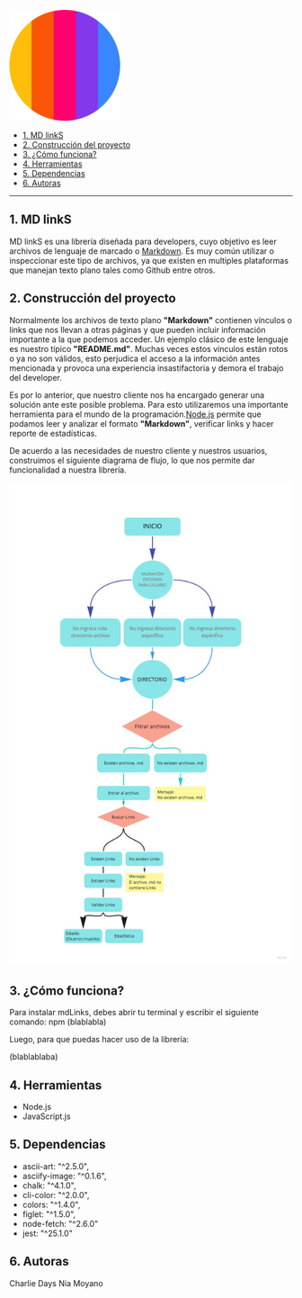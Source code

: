 ![mdlogo](/img/logomdlinks.png)


* [1. MD linkS](#1md)
* [2. Construcción del proyecto](#2-construcción)
* [3. ¿Cómo funciona?](#3-objetivos-de-aprendizaje)
* [4. Herramientas](#4-herramientas)
* [5. Dependencias](#5-dependencias)
* [6. Autoras](#6-autoras)


***

## 1. MD linkS

MD linkS es una librería diseñada para developers, cuyo objetivo es leer archivos de lenguaje de marcado o [Markdown](https://es.wikipedia.org/wiki/Markdown). Es muy común utilizar o inspeccionar este tipo de archivos, ya que existen en multiples plataformas que manejan texto plano tales como Github entre otros.

## 2. Construcción del proyecto

Normalmente los archivos de texto plano **"Markdown"** contienen vínculos o links que nos llevan a otras páginas y que pueden incluir información importante a la que podemos acceder. Un ejemplo clásico de este lenguaje es nuestro típico **"README.md"**. Muchas veces estos vínculos están rotos o ya no son válidos, esto perjudica el acceso a la información antes mencionada y provoca una experiencia insastifactoria y demora el trabajo del developer.

Es por lo anterior, que nuestro cliente nos ha encargado generar una solución ante este posible problema. Para esto utilizaremos una importante herramienta para el mundo de la programación.[Node.js](https://nodejs.org/) permite que podamos leer y analizar el formato **"Markdown"**, verificar links y hacer reporte de estadísticas. 

De acuerdo a las necesidades de nuestro cliente y nuestros usuarios, construimos el siguiente diagrama de flujo, lo que nos permite dar funcionalidad a nuestra librería.

![diagrama](/img/diagrama.jpg)


## 3. ¿Cómo funciona?

Para instalar mdLinks, debes abrir tu terminal y escribir el siguiente comando:
npm (blablabla)

Luego, para que puedas hacer uso de la librería:

(blablablaba)

## 4. Herramientas

* Node.js
* JavaScript.js

## 5. Dependencias

* ascii-art: "^2.5.0",
* asciify-image: "^0.1.6",
* chalk: "^4.1.0",
* cli-color: "^2.0.0",
* colors: "^1.4.0",
* figlet: "^1.5.0",
* node-fetch: "^2.6.0"
* jest: "^25.1.0"

## 6. Autoras

Charlie Days
Nia Moyano








